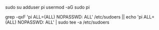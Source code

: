 sudo su
adduser pi
usermod -aG sudo pi

grep -qxF 'pi ALL=(ALL) NOPASSWD: ALL' /etc/sudoers || echo 'pi ALL=(ALL) NOPASSWD: ALL' | sudo tee -a /etc/sudoers
